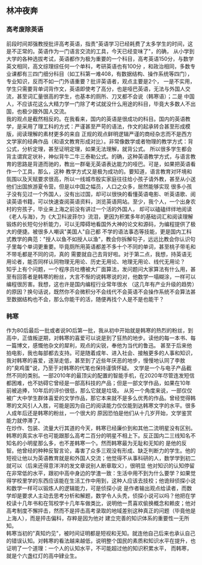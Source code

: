 ## 林冲夜奔


### 高考废除英语
前段时间郑强教授批评高考英语，指责"英语学习已经耗费了太多学生的时间，这是不正常的。英语作为一门语言交流的工具，今天已经变味了"，的确，
从小学到大学的各种选拔考试，英语都作为极为重要的一个科目，高考英语150分，与数学英文相同，高文综理综任何一个单科，考研英语也有100分
，和政治相同，多数专业课都有三四门细分科目（如工科第一难408，有数据结构、操作系统等四门），专业知识，反而不如一门外语重要？批评英语者，观点主要是2个，
一是不实用，学生只需要背单词背作文，英语即使考了高分，也是哑巴英语，无法与外国人交流，甚至词汇量很高的学生，也基本的厕所、刀叉都不会说（韩寒语）；二是
中国人，不应该花这么大精力学一门除了考试就没什么用途的科目，毕竟大多数人不出国，也极少跟外国人交流。
<br>
我的观点是截然相反的。在我看来，国内的英语是很成功的科目。国内的英语教学，是采用了理工科的方式：严谨甚至严苛的语法，作文的起承转合甚至形成模版，阅读理解的素材更多的来自
正规的观点鲜明逻辑严谨的商经杂志而不是西方文学家的经典作品（和语文教育形成对比）。非常像数学或者物理的教学方式：背公式，分析定理，甚至证明定理，如果无法理解，就背公式。
所以很多学生都会背主谓宾定状补，神似背牛二牛三泰勒公式。的确，这种英语教学方式，与语言教育的思路是背道而驰的，教出一群毫无英语表达能力的哑巴。可是，如果把英语看作一个工具，那么，这种
教学方式又是极为成功的。要知道，语言教育对环境和氛围以及天赋要求很高，所以一线城市殷实家庭往往给小孩子请外教，甚至从小送他们出国旅游夏令营。但是以中国之幅员，人口之众多，居然能够实现
很多小孩子没有见过一个外国人，没有出过国，却可以很快的看懂英语电影、听英语歌、阅读英语书籍，可以快速查阅英语资料，浏览英语网站。至少，我个人，一个出身农村的穷孩子，毕业来上海之前没有讲过一个活的外国人，
却可以磕磕绊绊地阅读《老人与海》，为《大卫科波菲尔》流泪，更因为积累多年的基础词汇和阅读理解锻炼的长短句分析能力，可以无障碍地看国外大神的论文和源码，为编程提供了极大的便捷。被很多人嘲讽"美国人"自己都
不学的语法事态等技能，更是国内工科式教学的典范："授人以鱼不如授人以渔"，教会你拆解句子，远远比教会你认识句子里每个单词更重要。毕竟厕所用英语都差不多十个不同的单词，甚至桃子带毛和不带毛都是不同的词，真的
需要就自己去背好啦。对于第二点，我想，持英语无用论者，能否同样认同物理无用论、历史无用论、地理无用论、线代无用论？
<br>
知乎上有个问题，一个程序员吐槽被大厂面算法，发问题问大家算法有什么用，甚至有回答者是韩寒的粉丝，大言不惭的说韩寒说的对，他数学一塌糊涂，一样可以编程很厉害。我想，这也许是国内编程行业常年很水
（这几年有产业升级的趋势）的原因？换句话说，既然你不会微积分不会线代不会英语不会操作系统不会算法甚至数据结构也不会，那么你能干的活，随便再找个人是不是也能干？
### 韩寒
作为80后最后一批或者说90后第一批，我从初中开始就是韩寒的热烈的粉丝，到高中，正值叛逆期，对韩寒的喜爱可以说是到了狂热的地步。读他的每一本书、每一篇博文，感慨他杂文的犀利，观点的尖锐，奉他为当代的鲁迅。
甚至于后来他拍电影，我也每部都去支持。可是随着成年、进入社会、接触更多的人事和知识，我对韩寒的喜爱，逐渐走低，甚至到了近些年厌恶的地步，慢慢地认同了李敖的"臭鸡蛋"说，乃至于对韩寒的代笔也保持谨慎怀疑。
文学是一个与电子产品截然不同的类别。一部2010年的最顶尖的配置的智能手机，在2020年尽管连发短信都困难，也不妨碍它曾经是一部高科技的产品；但是一部文学作品，如果在10年前被追捧，10年后的评价很低，那么它就是垃圾。
从另一个角度来说，一部仅仅被广大中学生群体喜爱的文学作品，那它本来就不是多么优秀的作品。曾经觉得韩寒的文风引人入胜，可能是因为自己的阅读能力仅仅能到达韩寒文字的水平。很多人成年后还是韩寒的粉丝，一个很大的
原因恐怕是他们从十几岁开始，文学鉴赏能力就停滞了。
<br>
在炒作、包装、流量大行其道的今天，韩寒已经廉价到和其他二流明星没有区别。韩寒的真实水平也可能跟那么高考二百分的明星不相上下。反正国内二三线知名不知名的小明星那么多，也不差韩寒一个。然而韩寒最为无耻和无知的
是他的反智。他曾经的种种反智言论，毒害了众多三观没有形成、缺乏判断力的学生。他的短视让他以为英语教育就是和外国人交流；他觉得不从事科研的人，数学学到初二就可以（后来还得意洋洋的发文章说别人断章取义），很明显
他对知识的认知停留在非常低的水平，跟初中高中身边的学渣一致：生活中用不到为什么要学？如果觉得学校里学的东西应该能在生活工作中用到，这种人应该去技校；他诡辩侦探小说和数学一样可以锻炼人的逻辑能力，可是侦探小说
是作者输出观点给读者，而数学却是要求人主动去思考分析和解题，数学令人头秃，侦探小说可以吗？他把在学校读十几年书和在驾校学十几年车做类比，说明他一贯喜欢偷换概念和赖皮；他对高考制度不懈抨击，然而不是抨击高考录取的地域差别这种真正的问题（毕竟他是上海人），而是抨击偏科，存粹是因为他对
建立完善的知识体系的重要性一无所知。
<br>
韩寒当初的"真知灼见"，被时间证明都是短视和无知。就连他自己后来也承认自己的错误认知。对韩寒的看法越来越低，说明整个国民的素质和知识水平在提升，也证明了一个道理：一个人的认知水平，不可能超过他的知识积累水平，
而韩寒，就是个六盏红灯的高中肄业生。



